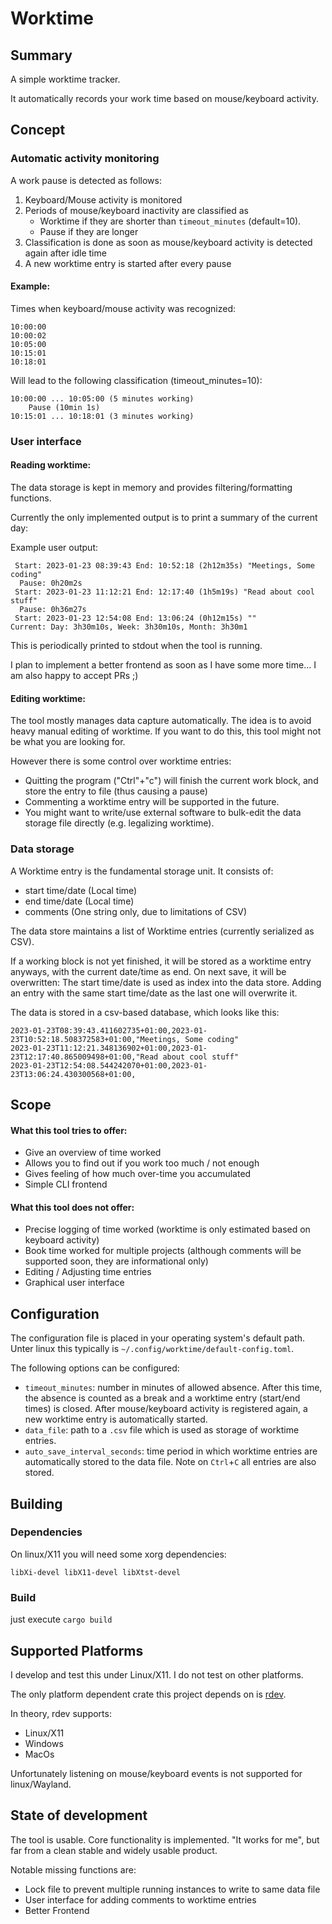 # Worktime
## Summary
A simple worktime tracker.

It automatically records your work time based on mouse/keyboard activity.

## Concept

### Automatic activity monitoring
A work pause is detected as follows:

1. Keyboard/Mouse activity is monitored
2. Periods of mouse/keyboard inactivity are classified as
    - Worktime if they are shorter than `timeout_minutes` (default=10).
    - Pause if they are longer
3. Classification is done as soon as mouse/keyboard activity is detected again after idle time
4. A new worktime entry is started after every pause

#### Example:
Times when keyboard/mouse activity was recognized:
```
10:00:00
10:00:02
10:05:00
10:15:01
10:18:01
```
Will lead to the following classification (timeout_minutes=10):
```
10:00:00 ... 10:05:00 (5 minutes working)
    Pause (10min 1s)
10:15:01 ... 10:18:01 (3 minutes working)
```

### User interface

#### Reading worktime:
The data storage is kept in memory and provides filtering/formatting functions.

Currently the only implemented output is to print a summary of the current day:

Example user output:
```
 Start: 2023-01-23 08:39:43 End: 10:52:18 (2h12m35s) "Meetings, Some coding"
  Pause: 0h20m2s
 Start: 2023-01-23 11:12:21 End: 12:17:40 (1h5m19s) "Read about cool stuff"
  Pause: 0h36m27s
 Start: 2023-01-23 12:54:08 End: 13:06:24 (0h12m15s) ""
Current: Day: 3h30m10s, Week: 3h30m10s, Month: 3h30m1
```

This is periodically printed to stdout when the tool is running.

I plan to implement a better frontend as soon as I have some more time... I am also happy to accept PRs ;)

#### Editing worktime:
The tool mostly manages data capture automatically. The idea is to avoid heavy manual editing of worktime. If you want to do this, this tool might not be what you are looking for.

However there is some control over worktime entries:

- Quitting the program ("Ctrl"+"c") will finish the current work block, and store the entry to file (thus causing a pause)
- Commenting a worktime entry will be supported in the future.
- You might want to write/use external software to bulk-edit the data storage file directly (e.g. legalizing worktime).

### Data storage
A Worktime entry is the fundamental storage unit. It consists of:

- start time/date (Local time)
- end time/date (Local time)
- comments (One string only, due to limitations of CSV)

The data store maintains a list of Worktime entries (currently serialized as CSV).

If a working block is not yet finished, it will be stored as a worktime entry anyways, with the current date/time as end.
On next save, it will be overwritten:
The start time/date is used as index into the data store. Adding an entry with the same start time/date as the last one will overwrite it.

The data is stored in a csv-based database, which looks like this:
```
2023-01-23T08:39:43.411602735+01:00,2023-01-23T10:52:18.508372583+01:00,"Meetings, Some coding"
2023-01-23T11:12:21.348136902+01:00,2023-01-23T12:17:40.865009498+01:00,"Read about cool stuff"
2023-01-23T12:54:08.544242070+01:00,2023-01-23T13:06:24.430300568+01:00,
```

## Scope
#### What this tool tries to offer:
- Give an overview of time worked
- Allows you to find out if you work too much / not enough
- Gives feeling of how much over-time you accumulated
- Simple CLI frontend

#### What this tool does not offer:
- Precise logging of time worked (worktime is only estimated based on keyboard activity)
- Book time worked for multiple projects (although comments will be supported soon, they are informational only)
- Editing / Adjusting time entries
- Graphical user interface

## Configuration
The configuration file is placed in your operating system's default path. Unter linux this typically is `~/.config/worktime/default-config.toml`.

The following options can be configured:

- `timeout_minutes`: number in minutes of allowed absence. After this time, the absence is counted as a break and a worktime entry (start/end times) is closed. After mouse/keyboard activity is registered again, a new worktime entry is automatically started.
- `data_file`: path to a `.csv` file which is used as storage of worktime entries.
- `auto_save_interval_seconds`: time period in which worktime entries are automatically stored to the data file. Note on `Ctrl`+`C` all entries are also stored.

## Building
### Dependencies
On linux/X11 you will need some xorg dependencies:
```
libXi-devel libX11-devel libXtst-devel
```

### Build
just execute `cargo build`


## Supported Platforms
I develop and test this under Linux/X11. I do not test on other platforms.

The only platform dependent crate this project depends on is [rdev](https://github.com/Narsil/rdev).

In theory, rdev supports:
- Linux/X11
- Windows
- MacOs

Unfortunately listening on mouse/keyboard events is not supported for linux/Wayland.

## State of development
The tool is usable. Core functionality is implemented. "It works for me", but far from a clean stable and widely usable product.

Notable missing functions are:
- Lock file to prevent multiple running instances to write to same data file
- User interface for adding comments to worktime entries
- Better Frontend
